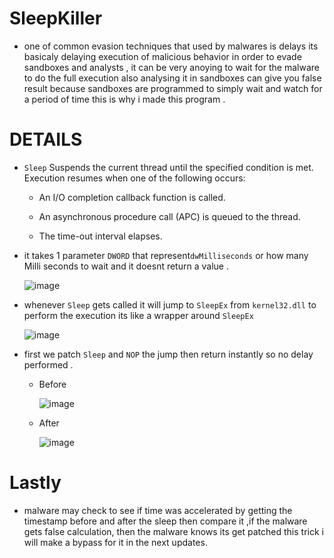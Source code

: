 # SleepKiller

* one of common evasion techniques that used by malwares is delays its basicaly delaying execution of malicious behavior in order to evade sandboxes and analysts , it can be very anoying to wait for the malware to do the full execution also analysing it in sandboxes can give you false result because sandboxes are programmed to simply wait and watch for a period of time this is why i made this program .

# DETAILS

*  ``Sleep`` Suspends the current thread until the specified condition is met. Execution resumes when one of the following occurs:

    - An I/O completion callback function is called.
    
    - An asynchronous procedure call (APC) is queued to the thread.
    
    - The time-out interval elapses.
    
* it takes 1 parameter ``DWORD`` that represent``dwMilliseconds`` or how many Milli seconds to wait and it doesnt return a value .

    ![image](https://user-images.githubusercontent.com/60795188/191631985-4fbbbd5a-e47f-47db-b332-42f690b4cd16.png)

* whenever ``Sleep`` gets called it will jump to ``SleepEx`` from ``kernel32.dll`` to perform the execution its like a wrapper around ``SleepEx``

   ![image](https://user-images.githubusercontent.com/60795188/191631746-8a17860c-92dd-455e-9d91-91cc1c0f5a64.png)

* first we patch ``Sleep`` and ``NOP`` the jump then return instantly so no delay performed .

  - Before

     ![image](https://user-images.githubusercontent.com/60795188/191632529-89fd7e79-fc46-420f-bdd3-3a7f000a8268.png)

  - After

    ![image](https://user-images.githubusercontent.com/60795188/191632939-359379c5-47de-4c61-bcf2-81a3f3b51240.png)

# Lastly

* malware may check to see if time was accelerated by getting the timestamp before and after the sleep then compare it ,if the malware gets false calculation, then the malware knows its get patched this trick i will make a bypass for it in the next updates.
